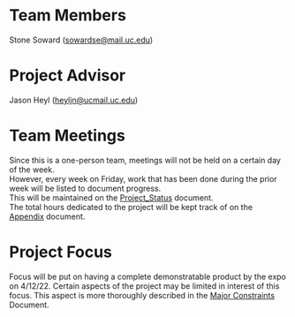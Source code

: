 # Team Members
Stone Soward (sowardse@mail.uc.edu)
# Project Advisor
Jason Heyl (heyljn@ucmail.uc.edu)
# Team Meetings
Since this is a one-person team, meetings will not be held on a certain day of the week.  <br>
However, every week on Friday, work that has been done during the prior week will be listed to document progress. <br>
This will be maintained on the [Project_Status](..main/Assignments/Project_Status.md) document. <br>
The total hours dedicated to the project will be kept track of on the [Appendix](..main/Assignments/Appendix.md#hour-log) document.
# Project Focus
Focus will be put on having a complete demonstratable product by the expo on 4/12/22. Certain aspects of the project may be limited in interest of this focus. This aspect is more thoroughly described in the [Major Constraints](../main/Assignments/Major_Project_Constraints.md) Document.

